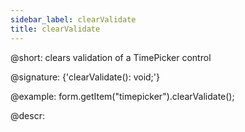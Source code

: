 ```yaml
---
sidebar_label: clearValidate
title: clearValidate
---          
```


@short: clears validation of a TimePicker control

@signature: {'clearValidate(): void;'}

@example:
form.getItem("timepicker").clearValidate();

@descr:

